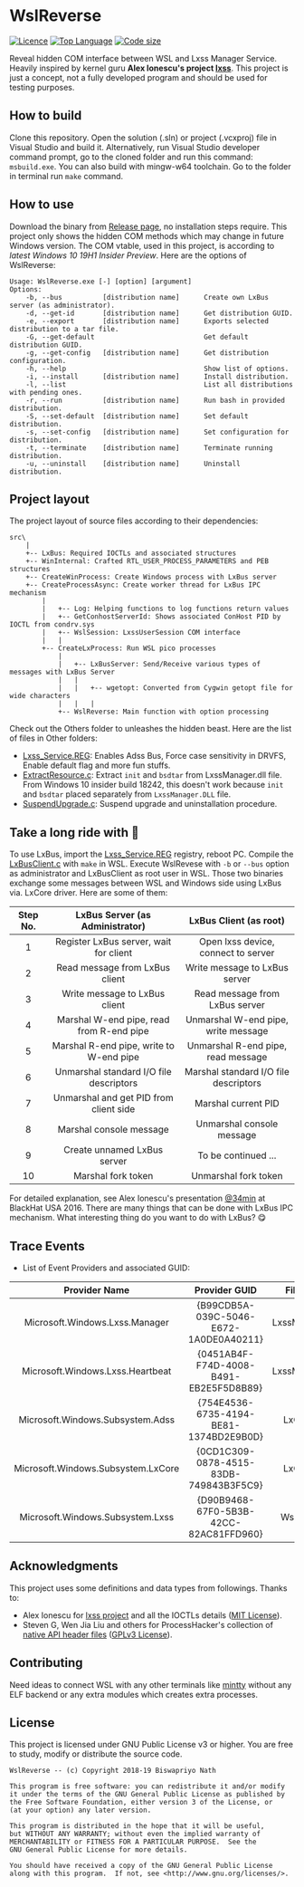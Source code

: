 # WslReverse

[![Licence](https://img.shields.io/github/license/Biswa96/WslReverse.svg?style=for-the-badge)](https://www.gnu.org/licenses/gpl-3.0.en.html)
[![Top Language](https://img.shields.io/github/languages/top/Biswa96/WslReverse.svg?style=for-the-badge)](https://github.com/Biswa96/WslReverse.git)
[![Code size](https://img.shields.io/github/languages/code-size/Biswa96/WslReverse.svg?style=for-the-badge)]()

Reveal hidden COM interface between WSL and Lxss Manager Service. Heavily inspired by kernel guru **Alex Ionescu's project [lxss](https://github.com/ionescu007/lxss)**. This project is just a concept, not a fully developed program and should be used for testing purposes. 

## How to build

Clone this repository. Open the solution (.sln) or project (.vcxproj) file in Visual Studio and build it. Alternatively, run Visual Studio developer command prompt, go to the cloned folder and run this command: `msbuild.exe`. You can also build with mingw-w64 toolchain. Go to the folder in terminal run `make` command. 

## How to use

Download the binary from [Release page](https://github.com/Biswa96/WslReverse/releases), no installation steps require. This project only shows the hidden COM methods which may change in future Windows version. The COM vtable, used in this project, is according to _latest Windows 10 19H1 Insider Preview_. Here are the options of WslReverse: 

```
Usage: WslReverse.exe [-] [option] [argument]
Options:
    -b, --bus          [distribution name]      Create own LxBus server (as administrator).
    -d, --get-id       [distribution name]      Get distribution GUID.
    -e, --export       [distribution name]      Exports selected distribution to a tar file.
    -G, --get-default                           Get default distribution GUID.
    -g, --get-config   [distribution name]      Get distribution configuration.
    -h, --help                                  Show list of options.
    -i, --install      [distribution name]      Install distribution.
    -l, --list                                  List all distributions with pending ones.
    -r, --run          [distribution name]      Run bash in provided distribution.
    -S, --set-default  [distribution name]      Set default distribution.
    -s, --set-config   [distribution name]      Set configuration for distribution.
    -t, --terminate    [distribution name]      Terminate running distribution.
    -u, --uninstall    [distribution name]      Uninstall distribution.
```

## Project layout

The project layout of source files according to their dependencies:

```
src\
    |
    +-- LxBus: Required IOCTLs and associated structures
    +-- WinInternal: Crafted RTL_USER_PROCESS_PARAMETERS and PEB structures
    +-- CreateWinProcess: Create Windows process with LxBus server
    +-- CreateProcessAsync: Create worker thread for LxBus IPC mechanism
        |
        |   +-- Log: Helping functions to log functions return values
        |   +-- GetConhostServerId: Shows associated ConHost PID by IOCTL from condrv.sys
        |   +-- WslSession: LxssUserSession COM interface
        |   |
        +-- CreateLxProcess: Run WSL pico processes
            |
            |   +-- LxBusServer: Send/Receive various types of messages with LxBus Server 
            |   |
            |   |   +-- wgetopt: Converted from Cygwin getopt file for wide characters
            |   |   |
            +-- WslReverse: Main function with option processing
```

Check out the Others folder to unleashes the hidden beast. Here are the list of files in Other folders: 

* [Lxss_Service.REG](Others/Lxss_Service.REG): Enables Adss Bus, Force case sensitivity in DRVFS, Enable default flag and more fun stuffs. 
* [ExtractResource.c](Others/ExtractResource.c): Extract `init` and `bsdtar` from LxssManager.dll file. From Windows 10 insider build 18242, this doesn't work because `init` and `bsdtar` placed separately from `LxssManager.DLL` file. 
* [SuspendUpgrade.c](Others/SuspendUpgrade.c): Suspend upgrade and uninstallation procedure. 

## Take a long ride with :minibus:

To use LxBus, import the [Lxss_Service.REG](Others/Lxss_Service.REG) registry, reboot PC. Compile the [LxBusClient.c](linux_files/LxBusClient.c) with `make` in WSL. Execute WslRevese with `-b` or `--bus` option as administrator and LxBusClient as root user in WSL. Those two binaries exchange some messages between WSL and Windows side using LxBus via. LxCore driver. Here are some of them:

| Step No. | LxBus Server (as Administrator)          | LxBus Client (as root)                |
|:--------:|:----------------------------------------:|:-------------------------------------:|
|  1       | Register LxBus server, wait for client   | Open lxss device, connect to server   |
|  2       | Read message from LxBus client           | Write message to LxBus server         |
|  3       | Write message to LxBus client            | Read message from LxBus server        |
|  4       | Marshal W-end pipe, read from R-end pipe | Unmarshal W-end pipe, write message   |
|  5       | Marshal R-end pipe, write to W-end pipe  | Unmarshal R-end pipe, read message    |
|  6       | Unmarshal standard I/O file descriptors  | Marshal standard I/O file descriptors |
|  7       | Unmarshal and get PID from client side   | Marshal current PID                   |
|  8       | Marshal console message                  | Unmarshal console message             |
|  9       | Create unnamed LxBus server              | To be continued ...                   |
| 10       | Marshal fork token                       | Unmarshal fork token                  |

For detailed explanation, see Alex Ionescu's presentation [@34min](https://youtu.be/36Ykla27FIo?t=2077) at BlackHat USA 2016. There are many things that can be done with LxBus IPC mechanism. What interesting thing do you want to do with LxBus? :yum: 

## Trace Events

* List of Event Providers and associated GUID:

|           Provider Name               |             Provider GUID              |    File Name     |
|:-------------------------------------:|:--------------------------------------:|:----------------:|
| Microsoft.Windows.Lxss.Manager        | {B99CDB5A-039C-5046-E672-1A0DE0A40211} | LxssManager.dll  |
| Microsoft.Windows.Lxss.Heartbeat      | {0451AB4F-F74D-4008-B491-EB2E5F5D8B89} | LxssManager.dll  |
| Microsoft.Windows.Subsystem.Adss      | {754E4536-6735-4194-BE81-1374BD2E9B0D} | LxCore.sys       |
| Microsoft.Windows.Subsystem.LxCore    | {0CD1C309-0878-4515-83DB-749843B3F5C9} | LxCore.sys       |
| Microsoft.Windows.Subsystem.Lxss      | {D90B9468-67F0-5B3B-42CC-82AC81FFD960} | WslHost.exe      |

## Acknowledgments

This project uses some definitions and data types from followings. Thanks to:

* Alex Ionescu for [lxss project][1] and all the IOCTLs details ([MIT License][2]). 
* Steven G, Wen Jia Liu and others for ProcessHacker's collection of [native API header files][3] ([GPLv3 License][4]). 

## Contributing

Need ideas to connect WSL with any other terminals like [mintty][5] without any ELF backend or any extra modules which creates extra processes. 

## License 

This project is licensed under GNU Public License v3 or higher. You are free to study, modify or distribute the source code. 

```
WslReverse -- (c) Copyright 2018-19 Biswapriyo Nath

This program is free software: you can redistribute it and/or modify
it under the terms of the GNU General Public License as published by
the Free Software Foundation, either version 3 of the License, or
(at your option) any later version.

This program is distributed in the hope that it will be useful,
but WITHOUT ANY WARRANTY; without even the implied warranty of
MERCHANTABILITY or FITNESS FOR A PARTICULAR PURPOSE.  See the
GNU General Public License for more details.

You should have received a copy of the GNU General Public License
along with this program.  If not, see <http://www.gnu.org/licenses/>.
```

<!--Links-->
[1]: https://github.com/ionescu007/lxss
[2]: https://github.com/ionescu007/lxss/blob/master/LICENSE
[3]: https://github.com/processhacker/processhacker/tree/master/phnt
[4]: https://github.com/processhacker/processhacker/blob/master/LICENSE.txt
[5]: https://github.com/mintty/mintty
